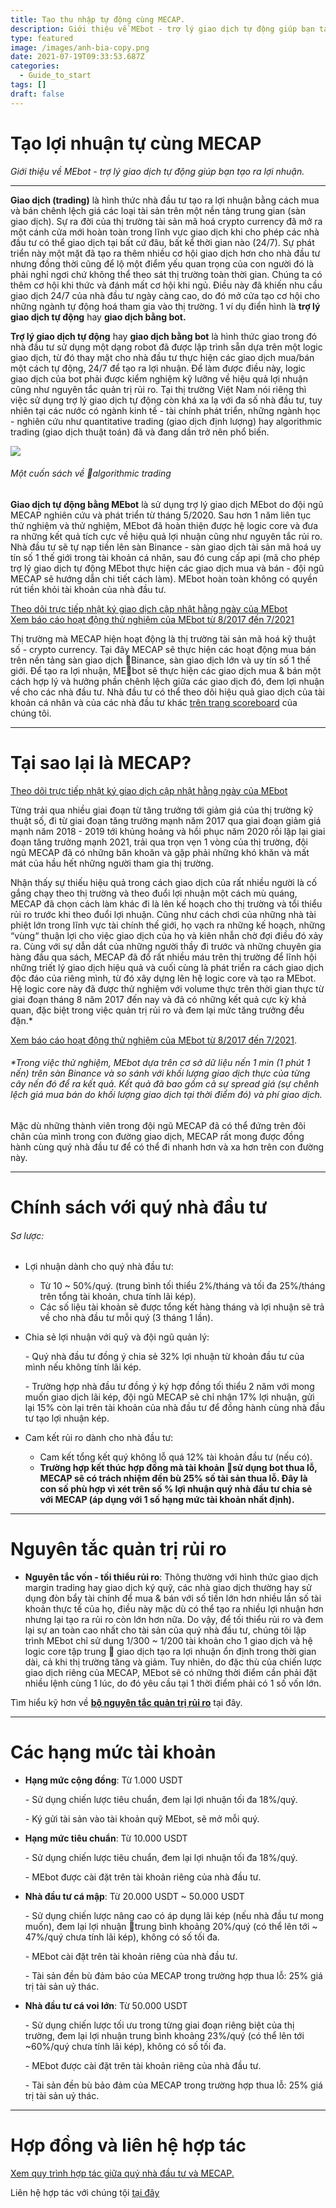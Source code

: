 ```yaml
---
title: Tạo thu nhập tự động cùng MECAP.
description: Giới thiệu về MEbot - trợ lý giao dịch tự động giúp bạn tạo ra lợi nhuận.
type: featured
image: /images/anh-bia-copy.png
date: 2021-07-19T09:33:53.687Z
categories:
  - Guide_to_start
tags: []
draft: false
---
```

# Tạo lợi nhuận tự  cùng MECAP

*Giới thiệu về MEbot - trợ lý giao dịch tự động giúp bạn tạo ra lợi nhuận.*

<hr>

**Giao dịch (trading)** là hình thức nhà đầu tư tạo ra lợi nhuận bằng cách mua và bán chênh lệch giá các loại tài sản trên một nền tảng trung gian (sàn giao dịch). Sự ra đời của thị trường tài sản mã hoá crypto currency đã mở ra một cánh cửa mới hoàn toàn trong lĩnh vực giao dịch khi cho phép các nhà đầu tư có thể giao dịch tại bất cứ đâu, bất kể thời gian nào (24/7). Sự phát triển này một mặt đã tạo ra thêm nhiều cơ hội giao dịch hơn cho nhà đầu tư nhưng đồng thời cũng để lộ một điểm yếu quan trọng của con người đó là phải nghỉ ngơi chứ không thể theo sát thị trường toàn thời gian. Chúng ta có thêm cơ hội khi thức và đánh mất cơ hội khi ngủ. Điều này đã khiến nhu cầu giao dịch 24/7 của nhà đầu tư ngày càng cao, do đó mở cửa tạo cơ hội cho những ngành tự động hoá tham gia vào thị trường. 1 ví dụ điển hình là **trợ lý giao dịch tự động** hay **giao dịch bằng bot.**

**Trợ lý giao dịch tự động** hay **giao dịch bằng bot** là hình thức giao trong đó nhà đầu tư sử dụng một dạng robot đã được lập trình sẵn dựa trên một logic giao dịch, từ đó thay mặt cho nhà đầu tư thực hiện các giao dịch mua/bán một cách tự động, 24/7 để tạo ra lợi nhuận. Để làm được điều này, logic giao dịch của bot phải được kiểm nghiệm kỹ lưỡng về hiệu quả lợi nhuận cũng như nguyên tắc quản trị rủi ro. Tại thị trường Việt Nam nói riêng thì việc sử dụng trợ lý giao dịch tự động còn khá xa lạ với đa số nhà đầu tư, tuy nhiên tại các nước có ngành kinh tế - tài chính phát triển, những ngành học - nghiên cứu như quantitative trading (giao dịch định lượng) hay algorithmic trading (giao dịch thuật toán) đã và đang dần trở nên phổ biến.

![](/images/smaller.png)

###### *Một cuốn sách về algorithmic trading*

**Giao dịch tự động bằng MEbot** là sử dụng trợ lý giao dịch MEbot do đội ngũ MECAP nghiên cứu và phát triển từ tháng 5/2020. Sau hơn 1 năm liên tục thử nghiệm và thử nghiệm, MEbot đã hoàn thiện được hệ logic core và đưa ra những kết quả tích cực về hiệu quả lợi nhuận cũng như nguyên tắc rủi ro. Nhà đầu tư sẽ tự nạp tiền lên sàn Binance - sàn giao dịch tài sản mã hoá uy tín số 1 thế giới trong tài khoản cá nhân, sau đó cung cấp api (mã cho phép trợ lý giao dịch tự động MEbot thực hiện các giao dịch mua và bán - đội ngũ MECAP sẽ hướng dẫn chi tiết cách làm). MEbot hoàn toàn không có quyền rút tiền khỏi tài khoản của nhà đầu tư.

[Theo dõi trực tiếp nhật ký giao dịch cập nhật hằng ngày của MEbot](https://scoreboard.ap.ngrok.io/)\
[Xem báo cáo hoạt động thử nghiệm của MEbot từ 8/2017 đến 7/2021](https://drive.google.com/file/d/1l3orJumzYqCpR7koJs_G8aeePReBrYua/view?usp=sharing)

Thị trường mà MECAP hiện hoạt động là thị trường tài sản mã hoá kỹ thuật số - crypto currency. Tại đây MECAP sẽ thực hiện các hoạt động mua bán trên nền tảng sàn giao dịch Binance, sàn giao dịch lớn và uy tín số 1 thế giới. Để tạo ra lợi nhuận, MEbot sẽ thực hiện các giao dịch mua & bán một cách hợp lý và hưởng phần chênh lệch giữa các giao dịch đó, đem lợi nhuận về cho các nhà đầu tư. Nhà đầu tư có thể theo dõi hiệu quả giao dịch của tài khoản cá nhân và của các nhà đầu tư khác [trên trang scoreboard](https://scoreboard.ap.ngrok.io/) của chúng tôi.

<hr>

# **Tại sao lại là MECAP?**

[Theo dõi trực tiếp nhật ký giao dịch cập nhật hằng ngày của MEbot](https://scoreboard.ap.ngrok.io/)

Từng trải qua nhiều giai đoạn từ tăng trưởng tới giảm giá của thị trường kỹ thuật số, đi từ giai đoạn tăng trưởng mạnh năm 2017 qua giai đoạn giảm giá mạnh năm 2018 - 2019 tới khủng hoảng và hồi phục năm 2020 rồi lặp lại giai đoạn tăng trưởng mạnh 2021, trải qua trọn vẹn 1 vòng của thị trường, đội ngũ MECAP đã có những băn khoăn và gặp phải những khó khăn và mất mát của hầu hết những người tham gia thị trường.

Nhận thấy sự thiếu hiệu quả trong cách giao dịch của rất nhiều người là cố gắng chạy theo thị trường và theo đuổi lợi nhuận một cách mù quáng, MECAP đã chọn cách làm khác đi là lên kế hoạch cho thị trường và tổi thiểu rủi ro trước khi theo đuổi lợi nhuận. Cũng như cách chơi của những nhà tài phiệt lớn trong lĩnh vực tài chính thế giới, họ vạch ra những kế hoạch, những “vùng“ thuận lợi cho việc giao dịch của họ và kiên nhẫn chờ đợi điều đó xảy ra. Cùng với sự dẫn dắt của những người thầy đi trước và những chuyên gia hàng đầu qua sách, MECAP đã đổ rất nhiều máu trên thị trường để lĩnh hội những triết lý giao dịch hiệu quả và cuối cùng là phát triển ra cách giao dịch độc đáo của riêng mình, từ đó xây dựng lên hệ logic core và tạo ra MEbot. Hệ logic core này đã được thử nghiệm với volume thực trên thời gian thực từ giai đoạn tháng 8 năm 2017 đến nay và đã có những kết quả cực kỳ khả quan, đặc biệt trong việc quản trị rủi ro và đem lại mức tăng trưởng đều đặn.*

[Xem báo cáo hoạt động thử nghiệm của MEbot từ 8/2017 đến 7/2021](https://drive.google.com/file/d/1l3orJumzYqCpR7koJs_G8aeePReBrYua/view?usp=sharing).

###### \*Trong việc thử nghiệm, MEbot dựa trên cơ sở dữ liệu nến 1 min (1 phút 1 nến) trên sàn Binance và so sánh với khối lượng giao dịch thực của từng cây nến đó để ra kết quả. Kết quả đã bao gồm cả sự spread giá (sự chênh lệch giá mua bán do khối lượng giao dịch tại thời điểm đó) và phí giao dịch.

Mặc dù những thành viên trong đội ngũ MECAP đã có thể đứng trên đôi chân của mình trong con đường giao dịch, MECAP rất mong được đồng hành cùng quý nhà đầu tư để có thể đi nhanh hơn và xa hơn trên con đường này.

<hr>

# Chính sách với quý nhà đầu tư

###### Sơ lược:

* Lợi nhuận dành cho quý nhà đầu tư:

  * Từ 10 ~ 50%/quý. (trung bình tối thiểu 2%/tháng và tối đa 25%/tháng trên tổng tài khoản, chưa tính lãi kép).
  * Các số liệu tài khoản sẽ được tổng kết hàng tháng và lợi nhuận sẽ trả về cho nhà đầu tư mỗi quý (3 tháng 1 lần).
* Chia sẻ lợi nhuận với quỹ và đội ngũ quản lý:

  \- Quý nhà đầu tư đồng ý chia sẻ 32% lợi nhuận từ khoản đầu tư của mình nếu không tính lãi kép.

  \- Trường hợp nhà đầu tư đồng ý ký hợp đồng tối thiểu 2 năm với mong muốn giao dịch lãi kép, đội ngũ MECAP sẽ chỉ nhận 17% lợi nhuận, gửi lại 15% còn lại trên tài khoản của nhà đầu tư để đồng hành cùng nhà đầu tư tạo lợi nhuận kép.
* Cam kết rủi ro dành cho nhà đầu tư:

  * Cam kết tổng kết quý không lỗ quá 12% tài khoản đầu tư (nếu có). 
  * **Trường hợp kết thúc hợp đồng mà tài khoản sử dụng bot thua lỗ, MECAP sẽ có trách nhiệm đền bù 25% số tài sản thua lỗ. Đây là con số phù hợp vì xét trên số % lợi nhuận quý nhà đầu tư chia sẻ với MECAP (áp dụng với 1 số hạng mức tài khoản nhất định).**

<hr>

# Nguyên tắc quản trị rủi ro

* **Nguyên tắc vốn - tối thiểu rủi ro**: Thông thường với hình thức giao dịch margin trading hay giao dịch ký quỹ, các nhà giao dịch thường hay sử dụng đòn bẩy tài chính để mua & bán với số tiền lớn hơn nhiều lần số tài khoản thực tế của họ, điều này mặc dù có thể tạo ra nhiều lợi nhuận hơn nhưng lại tạo ra rủi ro còn lớn hơn nữa. Do vậy, để tối thiểu rủi ro và đem lại sự an toàn cao nhất cho tài sản của quý nhà đầu tư, chúng tôi lập trình MEbot chỉ sử dụng 1/300 ~ 1/200 tài khoản cho 1 giao dịch và hệ logic core tập trung  giao dịch tạo ra lợi nhuận ổn định trong thời gian dài, cả khi thị trường tăng và giảm. Tuy nhiên, do đặc thù của chiến lược giao dịch riêng của MECAP, MEbot sẽ có những thời điểm cần phải đặt nhiều lệnh cùng 1 lúc, do đó yêu cầu tại 1 thời điểm phải có 1 số vốn lớn.

Tìm hiểu kỹ hơn về **[bộ nguyên tắc quản trị rủi ro](https://mecap.vn/blog/post-10/)** tại đây.

<hr>

# Các hạng mức tài khoản

* **Hạng mức cộng đồng**: Từ 1.000 USDT

  \- Sử dụng chiến lược tiêu chuẩn, đem lại lợi nhuận tối đa 18%/quý.

  \- Ký gửi tài sản vào tài khoản quỹ MEbot, sẽ mở mỗi quý.
* **Hạng mức tiêu chuẩn**: Từ 10.000 USDT

  \- Sử dụng chiến lược tiêu chuẩn, đem lại lợi nhuận tối đa 18%/quý.

  \- MEbot được cài đặt trên tài khoản riêng của nhà đầu tư.
* **Nhà đầu tư cá mập**: Từ 20.000 USDT ~ 50.000 USDT

  \- Sử dụng chiến lược nâng cao có áp dụng lãi kép (nếu nhà đầu tư mong muốn), đem lại lợi nhuận trung bình khoảng 20%/quý (có thể lên tới ~ 47%/quý chưa tính lãi kép), không có số tối đa.

  \- MEbot  cài đặt trên tài khoản riêng của nhà đầu tư.

  \- Tài sản đền bù đảm bảo của MECAP trong trường hợp thua lỗ: 25% giá trị tài sản uỷ thác.
* **Nhà đầu tư cá voi lớn**: Từ 50.000 USDT

  \- Sử dụng chiến lược tối ưu trong từng giai đoạn riêng biệt của thị trường, đem lại lợi nhuận trung bình khoảng 23%/quý (có thể lên tới ~60%/quý chưa tính lãi kép), không có số tối đa.

  \- MEbot được cài đặt trên tài khoản riêng của nhà đầu tư.

  \- Tài sản đền bù bảo đảm của MECAP trong trường hợp thua lỗ: 25% giá trị tài sản uỷ thác.

<hr>

# Hợp đồng và liên hệ hợp tác

[Xem quy trình hợp tác giữa quý nhà đầu tư và MECAP.](https://mecap.netlify.app/blog/quy-tr%C3%ACnh-h%E1%BB%A3p-t%C3%A1c-gi%E1%BB%AFa-qu%C3%BD-nh%C3%A0-%C4%91%E1%BA%A7u-t%C6%B0-v%C3%A0-mecap/)

Liên hệ hợp tác với chúng tội [tại đây](https://mecap.vn/contact/)